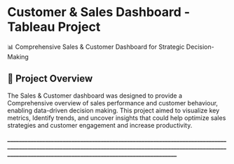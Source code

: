 # Customer & Sales Dashboard - Tableau Project
📊 Comprehensive Sales & Customer Dashboard for Strategic Decision-Making

## 📌 Project Overview
The Sales & Customer dashboard was designed to provide a Comprehensive overview of sales performance and customer behaviour, enabling data-driven decision making. This project aimed to visualize key metrics, Identify trends, and uncover insights that could help optimize sales strategies and customer engagement and increase productivity.

**________________________________________________________________________________________________________________________________________________________________________________________________________________**
